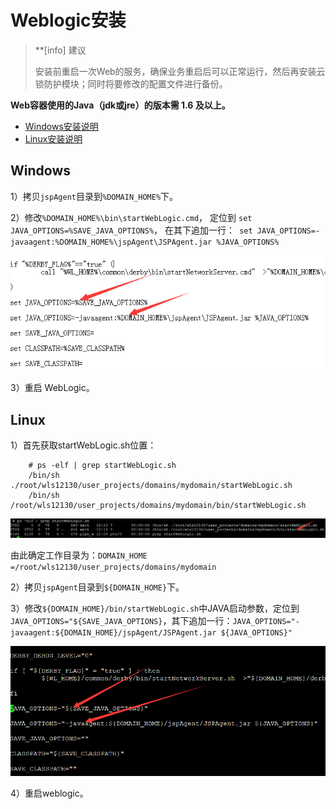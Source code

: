 # Weblogic安装
>**[info] 建议
>
>安装前重启一次Web的服务，确保业务重启后可以正常运行，然后再安装云锁防护模块；同时将要修改的配置文件进行备份。

**Web容器使用的Java（jdk或jre）的版本需 1.6 及以上。**

- [Windows安装说明](#windows)
- [Linux安装说明](#linux)

## Windows

1）拷贝`jspAgent`目录到`%DOMAIN_HOME%`下。

2）修改`%DOMAIN_HOME%\bin\startWebLogic.cmd`， 定位到
`set JAVA_OPTIONS=%SAVE_JAVA_OPTIONS%`， 在其下追加一行：`
set JAVA_OPTIONS=-javaagent:%DOMAIN_HOME%\jspAgent\JSPAgent.jar %JAVA_OPTIONS%`

![](/assets/WeblogicW.png)

3）重启 WebLogic。

## Linux

1）首先获取startWebLogic.sh位置：
```
    # ps -elf | grep startWebLogic.sh
    /bin/sh ./root/wls12130/user_projects/domains/mydomain/startWebLogic.sh
    /bin/sh /root/wls12130/user_projects/domains/mydomain/bin/startWebLogic.sh
```
![](/assets/WeblogicL01.png)

由此确定工作目录为：`DOMAIN_HOME =/root/wls12130/user_projects/domains/mydomain`

2）拷贝`jspAgent`目录到`${DOMAIN_HOME}`下。

3）修改`${DOMAIN_HOME}/bin/startWebLogic.sh`中JAVA启动参数，定位到 `JAVA_OPTIONS="${SAVE_JAVA_OPTIONS}`，其下追加一行：`JAVA_OPTIONS="-javaagent:${DOMAIN_HOME}/jspAgent/JSPAgent.jar ${JAVA_OPTIONS}"`

![](/assets/WeblogicL02.png)

4）重启weblogic。

